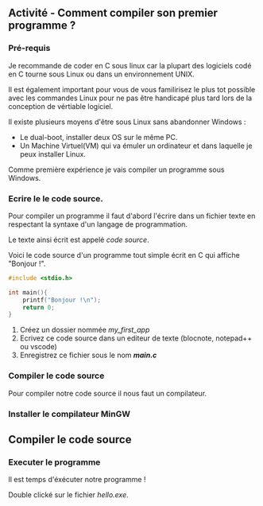 
## Activité - Comment compiler son premier programme ?

### Pré-requis
Je recommande de coder en C sous linux car la plupart des logiciels codé en C tourne sous Linux ou dans un environnement UNIX.

Il est également important pour vous de vous familirisez le plus tot possible avec les commandes Linux pour ne pas être handicapé plus tard lors de la conception de vértiable logiciel.

Il existe plusieurs moyens d'être sous Linux sans abandonner Windows : 
- Le dual-boot, installer deux OS sur le même PC.
- Un Machine Virtuel(VM) qui va émuler un ordinateur et dans laquelle je peux installer Linux.

Comme première expérience je vais compiler un programme sous Windows.

### Ecrire le le code source.

Pour compiler un programme il faut d'abord l'écrire dans un fichier texte en respectant la syntaxe d'un langage de programmation.

Le texte ainsi écrit est appelé *code source*.

Voici le code source d'un programme tout simple écrit en C qui affiche "Bonjour !".
```c
#include <stdio.h>

int main(){
    printf("Bonjour !\n");
    return 0;
}
```
1. Créez un dossier nommée *my_first_app*
2. Ecrivez ce code source dans un editeur de texte (blocnote, notepad++ ou vscode)
3. Enregistrez ce fichier sous le nom ***main.c***

### Compiler le code source
Pour compiler notre code source il nous faut un compilateur.

### Installer le compilateur MinGW

## Compiler le code source


### Executer le programme
Il est temps d'éxécuter notre programme !

Double clické sur le fichier *hello.exe*.